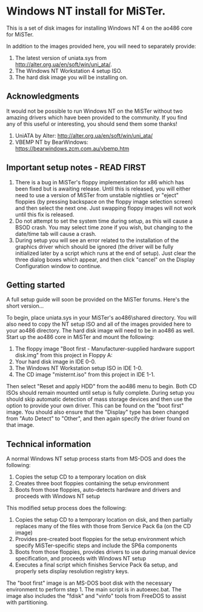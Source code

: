 # Windows NT install for MiSTer.

This is a set of disk images for installing Windows NT 4 on the ao486 core for MiSTer.

In addition to the images provided here, you will need to separately provide:

1. The latest version of uniata.sys from http://alter.org.ua/en/soft/win/uni_ata/.
2. The Windows NT Workstation 4 setup ISO.
3. The hard disk image you will be installing on.

## Acknowledgments

It would not be possible to run Windows NT on the MiSTer without two amazing drivers which have been provided to the community. If you find any of this useful or interesting, you should send them some thanks!

1. UniATA by Alter: http://alter.org.ua/en/soft/win/uni_ata/
2. VBEMP NT by BearWindows: https://bearwindows.zcm.com.au/vbemp.htm

## Important setup notes - READ FIRST

1. There is a bug in MiSTer's floppy implementation for x86 which has been fixed but is awaiting release. Until this is released, you will either need to use a version of MiSTer from unstable nightlies or "eject" floppies (by pressing backspace on the floppy image selection screen) and then select the next one. Just swapping floppy images will not work until this fix is released.
2. Do not attempt to set the system time during setup, as this will cause a BSOD crash. You may select time zone if you wish, but changing to the date/time tab will cause a crash.
3. During setup you will see an error related to the installation of the graphics driver which should be ignored (the driver will be fully initialized later by a script which runs at the end of setup). Just clear the three dialog boxes which appear, and then click "cancel" on the Display Configuration window to continue.

## Getting started

A full setup guide will soon be provided on the MiSTer forums. Here's the short version...

To begin, place uniata.sys in your MiSTer's ao486\shared directory. You will also need to copy the NT setup ISO and all of the images provided here to your ao486 directory. The hard disk image will need to be in ao486 as well. Start up the ao486 core in MiSTer and mount the following:

1. The floppy image "Boot first - Manufacturer-supplied hardware support disk.img" from this project in Floppy A:
2. Your hard disk image in IDE 0-0.
3. The Windows NT Workstation setup ISO in IDE 1-0.
4. The CD image "misternt.iso" from this project in IDE 1-1.

Then select "Reset and apply HDD" from the ao486 menu to begin. Both CD ISOs should remain mounted until setup is fully complete. During setup you should skip automatic detection of mass storage devices and then use the option to provide your own driver. This can be found on the "boot first" image. You should also ensure that the "Display" type has been changed from "Auto Detect" to "Other", and then again specify the driver found on that image.

## Technical information

A normal Windows NT setup process starts from MS-DOS and does the following:

1. Copies the setup CD to a temporary location on disk
2. Creates three boot floppies containing the setup environment
3. Boots from those floppies, auto-detects hardware and drivers and proceeds with Windows NT setup

This modified setup process does the following:

1. Copies the setup CD to a temporary location on disk, and then partially replaces many of the files with those from Service Pack 6a (on the CD image)
2. Provides pre-created boot floppies for the setup environment which specify MiSTer-specific steps and include the SP6a components
3. Boots from those floppies, provides drivers to use during manual device specification, and proceeds with Windows NT setup
4. Executes a final script which finishes Service Pack 6a setup, and properly sets display resolution registry keys.

The "boot first" image is an MS-DOS boot disk with the necessary environment to perform step 1. The main script is in autoexec.bat. The image also includes the "fdisk" and "vinfo" tools from FreeDOS to assist with partitioning.